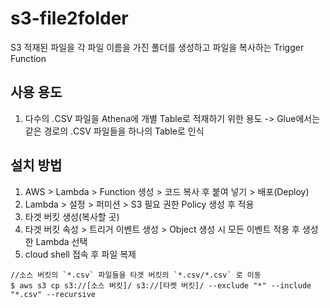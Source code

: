 # s3-file2folder
S3 적재된 파일을 각 파일 이름을 가진 폴더를 생성하고 파일을 복사하는 Trigger Function

## 사용 용도
1. 다수의 .CSV 파일을 Athena에 개별 Table로 적재하기 위한 용도 -> Glue에서는 같은 경로의 .CSV 파일들을 하나의 Table로 인식

## 설치 방법

1. AWS > Lambda > Function 생성 > 코드 복사 후 붙여 넣기 > 배포(Deploy)
1. Lambda > 설정 > 퍼미션 > S3 필요 권한 Policy 생성 후 적용
1. 타겟 버킷 생성(복사할 곳)
1. 타겟 버킷 속성 > 트리거 이벤트 생성 > Object 생성 시 모든 이벤트 적용 후 생성한 Lambda 선택
1. cloud shell 접속 후 파일 복제 

```
//소스 버킷의 `*.csv` 파일들을 타겟 버킷의 `*.csv/*.csv` 로 이동
$ aws s3 cp s3://[소스 버킷]/ s3://[타켓 버킷]/ --exclude "*" --include "*.csv" --recursive

```
